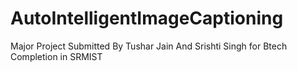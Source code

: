 # AutoIntelligentImageCaptioning
Major Project Submitted By Tushar Jain And Srishti Singh for Btech Completion in SRMIST
